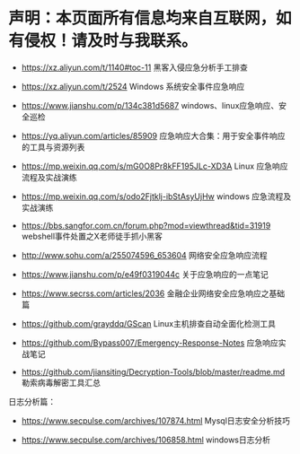 # 声明：本页面所有信息均来自互联网，如有侵权！请及时与我联系。

- https://xz.aliyun.com/t/1140#toc-11  黑客入侵应急分析手工排查

- https://xz.aliyun.com/t/2524  Windows 系统安全事件应急响应

- https://www.jianshu.com/p/134c381d5687  windows、linux应急响应、安全巡检

- https://yq.aliyun.com/articles/85909   应急响应大合集：用于安全事件响应的工具与资源列表

- https://mp.weixin.qq.com/s/mG0O8Pr8kFF195JLc-XD3A  Linux 应急响应流程及实战演练     

- https://mp.weixin.qq.com/s/odo2Fjtklj-ibStAsyUjHw  windows 应急流程及实战演练    

- https://bbs.sangfor.com.cn/forum.php?mod=viewthread&tid=31919  webshell事件处置之X老师徒手抓小黑客    

- http://www.sohu.com/a/255074596_653604  网络安全应急响应流程

- https://www.jianshu.com/p/e49f0319044c   关于应急响应的一点笔记

- https://www.secrss.com/articles/2036  金融企业网络安全应急响应之基础篇

- https://github.com/grayddq/GScan  Linux主机排查自动全面化检测工具

- https://github.com/Bypass007/Emergency-Response-Notes 应急响应实战笔记

- https://github.com/jiansiting/Decryption-Tools/blob/master/readme.md  勒索病毒解密工具汇总

日志分析篇：
- https://www.secpulse.com/archives/107874.html Mysql日志安全分析技巧

- https://www.secpulse.com/archives/106858.html windows日志分析
